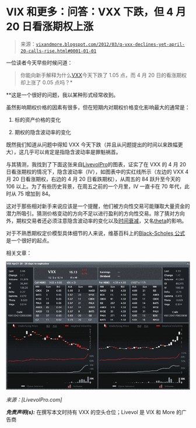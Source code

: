 <!--yml

类别：未分类

日期：2024-05-18 16:35:07

-->

# VIX 和更多：问答：VXX 下跌，但 4 月 20 日看涨期权上涨

> 来源：[`vixandmore.blogspot.com/2012/03/q-vxx-declines-yet-april-20-calls-rise.html#0001-01-01`](http://vixandmore.blogspot.com/2012/03/q-vxx-declines-yet-april-20-calls-rise.html#0001-01-01)

一位读者今天早些时候问道：

> 你能向新手解释为什么[VXX](http://vixandmore.blogspot.com/search/label/VXX)今天下跌了 1.05 点，而 4 月 20 日的看涨期权却上涨了 0.05 点吗？*

**这是一个很好的问题，我以某种形式经常收到。

虽然影响期权价格的因素有很多，但在短期内对期权价格变化影响最大的通常是：

1) 标的资产价格的变化

2) 期权的隐含波动率的变化

既然我们知道从问题中得知 VXX 今天下跌（并且从问题提出的时间以来跌幅更大），这几乎可以肯定是指隐含波动率是罪魁祸首。

与其猜测，我找到了下面这张来自[LivevolPro](http://livevolpro.com/)的图表，证实了在 VXX 的 4 月 20 日看涨期权的情况下，隐含波动率（IV），如图表中的实红线所示（左边的 VXX 4 月 20 日看涨期权，右边的 4 月 20 日看跌期权），从周五的 84 跃升至今天的 106 以上。为了有些历史背景，在周五之前的一个月里，IV 一直卡在 70 年代，此时从 75 增加到 84。

这对于那些相对新手来说应该是一个提醒，他们被方向性交易可能赚取大量资金的潜力所吸引。猜测价格变动的方向不足以进行盈利的方向性交易。除了猜对方向外，期权交易者还必须注意隐含波动率的变化以及[时间衰减](http://vixandmore.blogspot.com/search/label/time%20decay)，又名[theta](http://vixandmore.blogspot.com/search/label/theta)的影响。

对于不熟悉期权定价模型具体细节的人来说，维基百科上的[Black-Scholes 公式](http://en.wikipedia.org/wiki/Black%E2%80%93Scholes)是一个很好的起点。

相关文章：

![](img/2d45219b12dd08d5326362a37e95172d.png)

*来源：[LivevolPro.com]*

***免责声明(s):*** 在撰写本文时持有 VXX 的空头仓位；Livevol 是 VIX 和 More 的广告商
